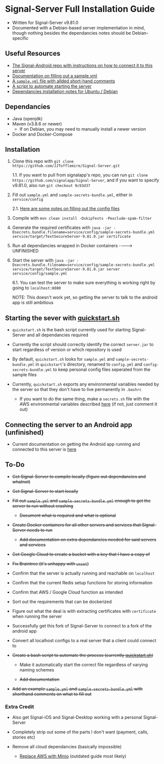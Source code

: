 # Signal-Server Full Installation Guide

- Written for Signal-Server v9.81.0
- Documented with a Debian-based server implementation in mind, though nothing besides the dependancies notes should be Debian-specific

## Useful Resources

- [The Signal-Android repo with instructions on how to connect it to this server](https://github.com/JJTofflemire/Signal-Android)
- [Documentation on filling out a sample.yml](sample-yml-config-documentation.md)
- [A `sample.yml` file with allded short-hand comments](sample-with-added-comments.yml)
- [A script to automate starting the server](quickstart.sh)
- [Dependancies installation notes for Ubuntu / Debian](dependancies.md)

## Dependancies

- Java (openjdk)
- Maven (v3.8.6 or newer)
  - If on Debian, you may need to manually install a newer version
- Docker and Docker-Compose

## Installation

1. Clone this repo with `git clone https://github.com/JJTofflemire/Signal-Server.git`

    1.1. If you want to pull from signalapp's repo, you can run `git clone https://github.com/signalapp/Signal-Server`, and if you want to specify v9.81.0, also run `git checkout 9c93d37`

2. Fill out `sample.yml` and `sample-secrets-bundle.yml`, either in `service/config`

    2.1. [Here are some notes on filling out the config files](sample-yml-config-documentation.md)

3. Compile with `mvn clean install -DskipTests -Pexclude-spam-filter`

4. Generate the required certificates with `java -jar -Dsecrets.bundle.filename=service/config/sample-secrets-bundle.yml service/target/TextSecureServer-9.81.0.jar certificate`

5.  Run all dependancies wrapped in Docker containers ----> UNFINISHED

6. Start the server with `java -jar -Dsecrets.bundle.filename=service/config/sample-secrets-bundle.yml service/target/TextSecureServer-9.81.0.jar server service/config/sample.yml`

    6.1. You can test the server to make sure everything is working right by going to `localhost:8080`

      NOTE: This doesn't work yet, so getting the server to talk to the android app is still ambitious

## Starting the sever with [quickstart.sh](quickstart.sh)

- `quickstart.sh` is the bash script currently used for starting Signal-Server and all dependancies required

- Currently the script should correctly identify the correct `server.jar` to start regardless of version or which repository is used

- By default, `quickstart.sh` looks for `sample.yml` and `sample-secrets-bundle.yml` in `quickstart`'s directory, renamed to `config.yml` and `config-secrets-bundle.yml` to keep personal config files seperated from the sample files

- Currently, `quickstart.sh` exports any environmental variables needed by the server so that they don't have to live permanently in `.bashrc`

  - If you want to do the same thing, make a `secrets.sh` file with the AWS environmental variables described [here](sample-yml-config-documentation.md) (if not, just comment it out)

## Connecting the server to an Android app (unfinished)

- Current documentation on getting the Android app running and connected to this server is [here](https://github.com/JJTofflemire/Signal-Android)

## To-Do

- ~~Get Signal-Server to compile locally (figure out dependancies and whatnot)~~

- ~~Get Signal-Server to start locally~~

- ~~Fill out `sample.yml` and `sample-secrets-bundle.yml` enough to get the server to run without crashing~~

    - ~~Document what is required and what is optional~~

 - ~~Create Docker containers for all other servers and services that Signal-Server needs to run~~

    - ~~Add documentation on extra dependancies needed for said servers and services~~
    
  - ~~Get Google Cloud to create a bucket with a key that I have a copy of~~

  - ~~Fix Braintree (it's unhappy with `unset`)~~

- Confirm that the server is actually running and reachable on `localhost`

- Confirm that the current Redis setup functions for storing information

- Confirm that AWS / Google Cloud function as intended

- Sort out the requirements that can be dockerized

- Figure out what the deal is with extracting certificates with `certificate` when running the server

- Successfully get this fork of Signal-Server to connect to a fork of the android app

- Convert all localhost configs to a real server that a client could connect to

- ~~Create a bash script to automate the process (currently [quickstart.sh](quickstart.sh))~~

    - Make it automatically start the correct file regardless of varying naming schemes
    
    - ~~Add documentation~~

- ~~Add an example `sample.yml` and `sample-secrets-bundle.yml` with shorthand comments on what to fill out~~

### Extra Credit

- Also get Signal-iOS and Signal-Desktop working with a personal Signal-Server

- Completely strip out some of the parts I don't want (payment, calls, stories etc)

- Remove all cloud dependancies (basically impossible)

  - [Replace AWS with Minio](https://github.com/aqnouch/Signal-Setup-Guide/tree/master/signal-minio) (outdated guide most likely)